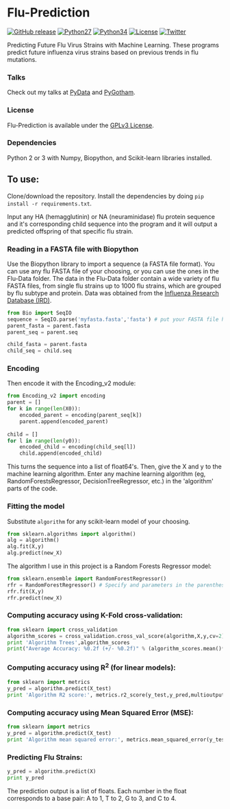 # Flu-Prediction
[![GitHub release](https://img.shields.io/badge/release-v2.1.1-brightgreen.svg)](https://github.com/RK900/Flu-Prediction/releases)
[![Python27](https://img.shields.io/badge/python-2.7-blue.svg)](https://www.python.org/download/releases/2.7/)
[![Python34](https://img.shields.io/badge/python-3.4-yellow.svg)](https://www.python.org/download/releases/3.4.0/)
[![License](https://img.shields.io/cocoapods/l/EasyQL.svg?style=flat)](https://github.com/RK900/Flu-Prediction/blob/master/LICENSE.txt)
[![Twitter](https://img.shields.io/badge/twitter-@RohanKoodli-blue.svg?style=flat)](http://twitter.com/RohanKoodli)

Predicting Future Flu Virus Strains with Machine Learning. 
These programs predict future influenza virus strains based on previous trends in flu mutations.

### Talks
Check out my talks at <a href="https://www.youtube.com/watch?v=j325KOyV-hI">PyData</a> and [PyGotham](https://www.youtube.com/watch?v=6lGgIiTAmss).

### License
Flu-Prediction is available under the [GPLv3 License](https://github.com/RK900/Flu-Prediction/blob/master/LICENSE).

### Dependencies
Python 2 or 3 with Numpy, Biopython, and Scikit-learn libraries installed.

## To use:
Clone/download the repository. Install the dependencies by doing `pip install -r requirements.txt`.

Input any HA (hemagglutinin) or NA (neuraminidase) flu protein sequence and it's corresponding child sequence into the program and it will output a predicted offspring of that specific flu strain.

### Reading in a FASTA file with Biopython
Use the Biopython library to import a sequence (a FASTA file format). You can use any flu FASTA file of your choosing, or you can use the ones in the Flu-Data folder. The data in the Flu-Data folder contain a wide variety of flu FASTA files, from single flu strains up to 1000 flu strains, which are grouped by flu subtype and protein. Data was obtained from the [Influenza Research Database (IRD)](https://www.fludb.org/brc/influenza_sequence_search_segment_display.spg?method=ShowCleanSearch&decorator=influenza).

```python
from Bio import SeqIO
sequence = SeqIO.parse('myfasta.fasta','fasta') # put your FASTA file here
parent_fasta = parent.fasta 
parent_seq = parent.seq

child_fasta = parent.fasta 
child_seq = child.seq
```

### Encoding
Then encode it with the Encoding_v2 module:
```python
from Encoding_v2 import encoding
parent = []
for k in range(len(X0)):
    encoded_parent = encoding(parent_seq[k])
    parent.append(encoded_parent)
    
child = []
for l in range(len(y0)):
    encoded_child = encoding(child_seq[l])
    child.append(encoded_child)
```
This turns the sequence into a list of float64's.
Then, give the X and y to the machine learning algorithm.
Enter any machine learning algorithm (eg, RandomForestsRegressor, DecisionTreeRegressor, etc.) in the 'algorithm' parts of the code.

### Fitting the model
Substitute `algorithm` for any scikit-learn model of your choosing.
```python
from sklearn.algorithms import algorithm()
alg = algorithm()
alg.fit(X,y)
alg.predict(new_X)
```
The algorithm I use in this project is a Random Forests Regressor model:
```python
from sklearn.ensemble import RandomForestRegressor()
rfr = RandomForestRegressor() # Specify and parameters in the parenthesis
rfr.fit(X,y)
rfr.predict(new_X)
```

### Computing accuracy using K-Fold cross-validation:
```python
from sklearn import cross_validation
algorithm_scores = cross_validation.cross_val_score(algorithm,X,y,cv=2)
print 'Algorithm Trees',algorithm_scores
print("Average Accuracy: %0.2f (+/- %0.2f)" % (algorithm_scores.mean()*100, algorithm_scores.std() *100))
```

### Computing accuracy using R<sup>2</sup> (for linear models):
```python
from sklearn import metrics
y_pred = algorithm.predict(X_test)
print 'Algorithm R2 score:', metrics.r2_score(y_test,y_pred,multioutput='variance_weighted')
```

### Computing accuracy using Mean Squared Error (MSE):
```python
from sklearn import metrics
y_pred = algorithm.predict(X_test)
print 'Algorithm mean squared error:', metrics.mean_squared_error(y_test,y_pred,multioutput='variance_weighted')
```
### Predicting Flu Strains:
```python
y_pred = algorithm.predict(X)
print y_pred
```
The prediction output is a list of floats. Each number in the float corresponds to a base pair:
A to 1, T to 2, G to 3, and C to 4.
